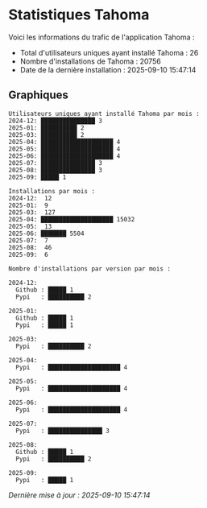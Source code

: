# Statistiques Tahoma

Voici les informations du trafic de l'application Tahoma :
- Total d'utilisateurs uniques ayant installé Tahoma : 26
- Nombre d'installations de Tahoma : 20756
- Date de la dernière installation : 2025-09-10 15:47:14

## Graphiques
```
Utilisateurs uniques ayant installé Tahoma par mois :
2024-12: ███████████████ 3
2025-01: ██████████ 2
2025-03: ██████████ 2
2025-04: ████████████████████ 4
2025-05: ████████████████████ 4
2025-06: ████████████████████ 4
2025-07: ███████████████ 3
2025-08: ███████████████ 3
2025-09: █████ 1
```

```
Installations par mois :
2024-12:  12
2025-01:  9
2025-03:  127
2025-04: ████████████████████ 15032
2025-05:  13
2025-06: ███████ 5504
2025-07:  7
2025-08:  46
2025-09:  6
```

```
Nombre d'installations par version par mois :

2024-12:
  Github : █████ 1
  Pypi   : ██████████ 2

2025-01:
  Github : █████ 1
  Pypi   : █████ 1

2025-03:
  Pypi   : ██████████ 2

2025-04:
  Pypi   : ████████████████████ 4

2025-05:
  Pypi   : ████████████████████ 4

2025-06:
  Pypi   : ████████████████████ 4

2025-07:
  Pypi   : ███████████████ 3

2025-08:
  Github : █████ 1
  Pypi   : ██████████ 2

2025-09:
  Pypi   : █████ 1
```


*Dernière mise à jour : 2025-09-10 15:47:14*
